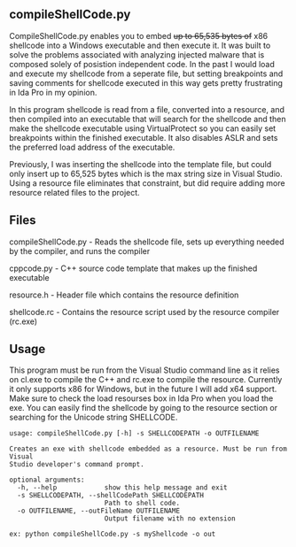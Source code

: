 ## compileShellCode.py

CompileShellCode.py enables you to embed ~~up to 65,535 bytes of~~ x86 shellcode into a Windows executable and then execute it. It was built to solve the problems associated with analyzing injected malware that is composed solely of posistion independent code. In the past I would load and execute my shellcode from a seperate file, but setting breakpoints and saving comments for shellcode executed in this way gets pretty frustrating in Ida Pro in my opinion.

In this program shellcode is read from a file, converted into a resource, and then compiled into an executable that will search for the shellcode and then make the shellcode executable using VirtualProtect so you can easily set breakpoints within the finished executable. It also disables ASLR and sets the preferred load address of the executable. 

Previously, I was inserting the shellcode into the template file, but could only insert up to 65,525 bytes which is the max string size in Visual Studio. Using a resource file eliminates that constraint, but did require adding more resource related files to the project.

## Files

compileShellCode.py - Reads the shellcode file, sets up everything needed by the compiler, and runs the compiler

cppcode.py - C++ source code template that makes up the finished executable

resource.h - Header file which contains the resource definition

shellcode.rc - Contains the resource script used by the resource compiler (rc.exe)

## Usage

This program must be run from the Visual Studio command line as it relies on cl.exe to compile the C++ and rc.exe to compile the resource. Currently it only supports x86 for Windows, but in the future I will add x64 support. Make sure to check the load resourses box in Ida Pro when you load the exe. You can easily find the shellcode by going to the resource section or searching for the Unicode string SHELLCODE.

```
usage: compileShellCode.py [-h] -s SHELLCODEPATH -o OUTFILENAME

Creates an exe with shellcode embedded as a resource. Must be run from Visual
Studio developer's command prompt.

optional arguments:
  -h, --help            show this help message and exit
  -s SHELLCODEPATH, --shellCodePath SHELLCODEPATH
                        Path to shell code.
  -o OUTFILENAME, --outFileName OUTFILENAME
                        Output filename with no extension

ex: python compileShellCode.py -s myShellcode -o out
```

